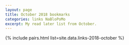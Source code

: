 ```yaml
---
layout: page
title: October 2018 bookmarks
categories: links NaBloPoMo
excerpt: My read later list from October.
---
```


{% include pairs.html list=site.data.links-2018-october %}
